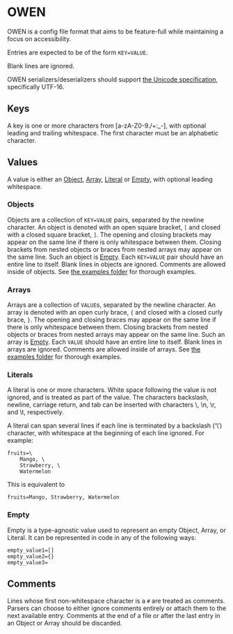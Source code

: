 # OWEN
OWEN is a config file format that aims to be feature-full while maintaining a focus on accessibility.

Entries are expected to be of the form `KEY=VALUE`.

Blank lines are ignored.

OWEN serializers/deserializers should support [the Unicode specification](http://www.unicode.org/), specifically UTF-16.

## Keys
A key is one or more characters from [a-zA-Z0-9./+\:_-], with optional leading and trailing whitespace. The first character must be an alphabetic character.

## Values
A value is either an [Object](#objects), [Array](#arrays), [Literal](#literals) or [Empty](#empty), with optional leading whitespace.

### Objects
Objects are a collection of `KEY=VALUE` pairs, separated by the newline character. An object is denoted with an open square bracket, `[` and closed with a closed square bracket, `]`. The opening and closing brackets may appear on the same line if there is only whitespace between them. Closing brackets from nested objects or braces from nested arrays may appear on the same line. Such an object is [Empty](#empty). Each `KEY=VALUE` pair should have an entire line to itself. Blank lines in objects are ignored. Comments are allowed inside of objects. See [the examples folder](https://github.com/Haven-King/OWEN/tree/main/examples) for thorough examples.

### Arrays
Arrays are a collection of `VALUE`s, separated by the newline character. An array is denoted with an open curly brace, `{` and closed with a closed curly brace, `}`. The opening and closing braces may appear on the same line if there is only whitespace between them. Closing brackets from nested objects or braces from nested arrays may appear on the same line. Such an array is [Empty](#empty). Each `VALUE` should have an entire line to itself. Blank lines in arrays are ignored. Comments are allowed inside of arrays. See [the examples folder](https://github.com/Haven-King/OWEN/tree/main/examples) for thorough examples.

### Literals
A literal is one or more characters. White space following the value is not ignored, and is treated as part of the value. The characters backslash, newline, carriage return, and tab can be inserted with characters \\, \n, \r, and \t, respectively.

A literal can span several lines if each line is terminated by a backslash (‘\’) character, with whitespace at the beginning of each line ignored. For example:
```
fruits=\
    Mango, \
    Strawberry, \
    Watermelon
```
This is equivalent to
```
fruits=Mango, Strawberry, Watermelon
```

### Empty
Empty is a type-agnostic value used to represent an empty Object, Array, or Literal. It can be represented in code in any of the following ways:
```
empty_value1=[]
empty_value2={}
empty_value3=
```

## Comments
Lines whose first non-whitespace character is a `#` are treated as comments. Parsers can choose to either ignore comments entirely or attach them to the next available entry. Comments at the end of a file or after the last entry in an Object or Array should be discarded.